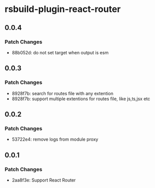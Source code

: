 # rsbuild-plugin-react-router

## 0.0.4

### Patch Changes

- 88b052d: do not set target when output is esm

## 0.0.3

### Patch Changes

- 8928f7b: search for routes file with any extention
- 8928f7b: support multiple extentions for routes file, like js,ts,jsx etc

## 0.0.2

### Patch Changes

- 53722e4: remove logs from module proxy

## 0.0.1

### Patch Changes

- 2aa8f3e: Support React Router
